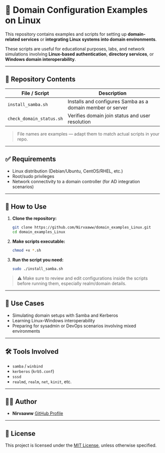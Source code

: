 
# 🐧 Domain Configuration Examples on Linux

This repository contains examples and scripts for setting up **domain-related services** or **integrating Linux systems into domain environments**.

These scripts are useful for educational purposes, labs, and network simulations involving **Linux-based authentication**, **directory services**, or **Windows domain interoperability**.

---

## 📁 Repository Contents

| File / Script               | Description                                                 |
|----------------------------|-------------------------------------------------------------|
| `install_samba.sh`         | Installs and configures Samba as a domain member or server  |
| `check_domain_status.sh`   | Verifies domain join status and user resolution             |

> File names are examples — adapt them to match actual scripts in your repo.

---

## ✅ Requirements

- Linux distribution (Debian/Ubuntu, CentOS/RHEL, etc.)
- Root/sudo privileges
- Network connectivity to a domain controller (for AD integration scenarios)

---

## 🚀 How to Use

1. **Clone the repository:**
   ```bash
   git clone https://github.com/Nirvaaww/domain_examples_Linux.git
   cd domain_examples_Linux


2. **Make scripts executable:**

   ```bash
   chmod +x *.sh
   ```

3. **Run the script you need:**

   ```bash
   sudo ./install_samba.sh
   ```

> ⚠️ Make sure to review and edit configurations inside the scripts before running them, especially realm/domain details.

---

## 🧠 Use Cases

* Simulating domain setups with Samba and Kerberos
* Learning Linux–Windows interoperability
* Preparing for sysadmin or DevOps scenarios involving mixed environments

---

## 🛠 Tools Involved

* `samba` / `winbind`
* `kerberos` (`krb5.conf`)
* `sssd`
* `realmd`, `realm`, `net`, `kinit`, etc.

---

## 👨‍💻 Author

* **Nirvaaww**
  [GitHub Profile](https://github.com/Nirvaaww)

---

## 📄 License

This project is licensed under the [MIT License](LICENSE), unless otherwise specified.

